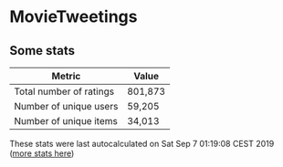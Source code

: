 # MovieTweetings
## Some stats

Metric | Value
--- | ---
Total number of ratings                 | 801,873
Number of unique users                  | 59,205
Number of unique items                  | 34,013
These stats were last autocalculated on Sat Sep 7 01:19:08 CEST 2019  ([more stats here](./stats.md))

